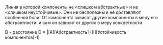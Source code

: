 Линия в которой компоненты не <слишком абстрактные> и не <слишком неустойчивые>. Они не бесполезны и не доставляют особенной боли. От компонента зависят другие компоненты в меру его абстрактности. и сам он зависит от других в меру конкретности


D - расстояние D = |[A][Абстрактность]+[I][Устойчивость компонентов]-1|

